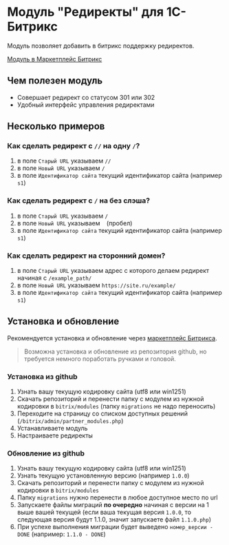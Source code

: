 Модуль "Редиректы" для 1С-Битрикс
====

Модуль позволяет добавить в битрикс поддержку редиректов.

[Модуль в Маркетплейс Битрикс](http://marketplace.1c-bitrix.ru/solutions/dev2fun.redirects/#tab-install-link)

## Чем полезен модуль

* Совершает редирект со статусом 301 или 302
* Удобный интерфейс управления редиректами

## Несколько примеров

### Как сделать редирект с `//` на одну `/`?

1. в поле `Старый URL` указываем `//`
2. в поле `Новый URL` указываем `/`
3. в поле `Идентификатор сайта` текущий идентификатор сайта (например `s1`)

### Как сделать редирект с `/` на без слэша?

1. в поле `Старый URL` указываем `/`
2. в поле `Новый URL` указываем ` ` (пробел)
3. в поле `Идентификатор сайта` текущий идентификатор сайта (например `s1`)

### Как сделать редирект на сторонний домен?

1. в поле `Старый URL` указываем адрес с которого делаем редирект начиная с `/example_path/`
2. в поле `Новый URL` указываем `https://site.ru/example/`
3. в поле `Идентификатор сайта` текущий идентификатор сайта (например `s1`)

## Установка и обновление

Рекомендуется установка и обновление через [маркетплейс Битрикса](http://marketplace.1c-bitrix.ru/solutions/dev2fun.redirects/#tab-install-link).

> Возможна установка и обновление из репозитория github, но требуется немного поработать ручками и головой.

### Установка из github

1. Узнать вашу текущую кодировку сайта (utf8 или win1251)
2. Скачать репозиторий и перенести папку с модулем из нужной кодировки в `bitrix/modules` (папку `migrations` не надо переносить)
3. Переходите на страницу со списком доступных решений (`/bitrix/admin/partner_modules.php`)
4. Устанавливаете модуль
5. Настраиваете редиректы

### Обновление из github

1. Узнать вашу текущую кодировку сайта (utf8 или win1251)
2. Узнать текущую установленную версию (например `1.0.0`)
3. Скачать репозиторий и перенести папку с модулем из нужной кодировки в `bitrix/modules` 
4. Папку `migrations` нужно перенести в любое доступное место по url
5. Запускаете файлы миграций **по очередно** начиная с версии на 1 выше вашей текущей (если ваша текущая версия `1.0.0`, то следующая версия будут 1.1.0, значит запускаете файл `1.1.0.php`)
6. При успехе выполнения миграции будет выведено `номер_версии - DONE` (например: `1.1.0 - DONE`)

